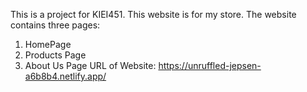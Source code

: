 This is a project for KIEI451. 
This website is for my store. 
The website contains three pages:
1. HomePage
2. Products Page 
3. About Us Page
URL of Website: https://unruffled-jepsen-a6b8b4.netlify.app/
